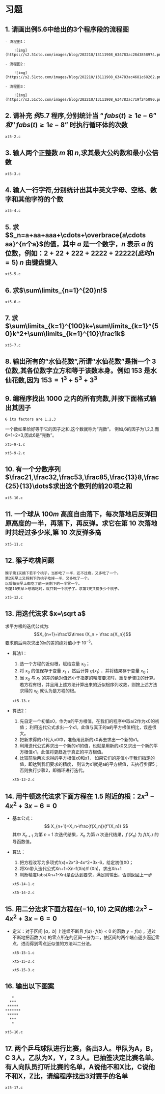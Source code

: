 # 习题

## 1. 请画出例5.6中给出的3个程序段的流程图

    - 流程图1：

        ![img](https://s2.51cto.com/images/blog/202210/13111908_634783ac28d3858974.png)

    - 流程图2：

        ![img](https://s2.51cto.com/images/blog/202210/13111908_634783ac4681c68262.png)

    - 流程图3：

        ![img](https://s2.51cto.com/images/blog/202210/13111908_634783ac719f245090.png)

## 2. 请补充 $例5.7$ 程序,分别统计当 $“fabs(t)\geqslant 1e- 6”和“fabs(t)\geqslant 1e- 8”$ 时执行循环体的次数

`xt5-2.c`

## 3. 输人两个正整数 $m$ 和 $n$,求其最大公约数和最小公倍数

`xt5-3.c`

## 4. 输人一行字符,分别统计出其中英文字母、空格、数字和其他字符的个数

`xt5-4.c`

## 5. 求 $S_n=a+aa+aaa+\cdots+\overbrace{a\cdots aa}^{n个a}$的值，其中 $a$ 是一个数字，$n$ 表示 $a$ 的位数，例如：$2+22+222+2222+22222 (此时n=5)$ $n$ 由键盘键入

`xt5-5.c`

## 6. 求$\sum\limits_{n=1}^{20}n!$

`xt5-6.c`

## 7. 求$\sum\limits_{k=1}^{100}k+\sum\limits_{k=1}^{50}k^2+\sum\limits_{k=1}^{10}\frac1k$

`xt5-7.c`

## 8. 输出所有的“水仙花数”,所谓“水仙花数”是指一个 $3$ 位数,其各位数字立方和等于该数本身。例如 $153$ 是水仙花数,因为 $153=1^3+5^3+3^3$

## 9. 编程序找出 $1000$ 之内的所有完数,并按下面格式输出其因子

    6 its factors are 1,2,3

一个数如果恰好等于它的因子之和,这个数就称为“完数”。
例如,6的因子为1,2,3,而6=1+2+3,因此6是“完数”。

`xt5-9-1.c`

`xt5-9-2.c`

## 10. 有一个分数序列 $\frac21,\frac32,\frac53,\frac85,\frac{13}8,\frac{25}{13}\dots$求出这个数列的前20项之和

`xt5-10.c`

## 11. 一个球从 $100m$ 高度自由落下，每次落地后反弹回原高度的一半，再落下，再反弹。求它在第 $10$ 次落地时共经过多少米,第 $10$ 次反弹多高

`xt5-11.c`

## 12. 猴子吃桃问题

    猴子第1天摘下若干个桃子，当即吃了一半，还不过瘾，又多吃了一个。
    第2天早上又将剩下的桃子吃掉一半，又多吃了一个。
    以后每天早上都吃了前一天剩下的一半零一个。
    到第10天早上想再吃时，就只剩一个桃子了。求第1天共摘多少个桃子。

`xt5-12.c`

## 13. 用迭代法求 $x=\sqrt a$

求平方根的迭代公式为:
$$X_{n+1}=\frac12\times (X_n + \frac a{X_n})$$
要求前后两次求出的x的差的绝对值小于 $10^{-5}$。

- 算法1：

    1. 选一个方程的近似根，赋给变量 $x_0$；
    2. 将 $x_0$ 的值保存于变量 $x_1$ ，然后计算 $g(x_1)$ ，并将结果存于变量 $x_0$；
    3. 当 $x_0$ 与 $x_1$ 的差的绝对值还小于指定的精度要求时，重复步骤⑵的计算。
    若方程有根，并且用上述方法计算出来的近似根序列收敛，则按上述方法求得的 $x_0$ 就认为是方程的根。

    `xt5-13.c`
- 算法2：

    1. 先自定一个初值x0，作为a的平方根值，在我们的程序中取a/2作为x0的初值；
    利用迭代公式求出一个x1。此值与真正的a的平方根值相比，误差很大。
    2. 把新求得的x1代入x0中，准备用此新的x0再去求出一个新的x1。
    3. 利用迭代公式再求出一个新的x1的值，也就是用新的x0又求出一个新的平方根值x1，此值将更趋近于真正的平方根值。
    4. 比较前后两次求得的平方根值x0和x1，
    如果它们的差值小于我们指定的值，即达到我们要求的精度，
    则认为x1就是a的平方根值，去执行步骤5；
    否则执行步骤2，即循环进行迭代。

    `xt5-13-2.c`

## 14. 用牛顿迭代法求下面方程在 $1.5$ 附近的根：$2x^3-4x^2+3x-6=0$

- 基本公式：
    $$
    X_{n+1}=X_n-\frac{f(X_n)}{f'(X_n)}
    $$
  其中 $X_{n+1}$ 为第 $n+1$ 次迭代结果，$X_n$ 为第 $n$ 次迭代结果，$f'(X_n)$ 为 $f(X_n)$ 的导函数值。

- 算法：
    1. 把方程改写为多项式f(x)=2x^3-4x^2+3x-6，给定初值X0；
    2. 将Xn带入迭代公式Xn+1=Xn-f(Xn)/f (Xn)，求出Xn+1
    3. 判断精度fabs(Xn+1-Xn)是否达到要求，满足则输出，否则返回上一步

    `xt5-14-1.c`

    `xt5-14-2.c`

## 15. 用二分法求下面方程在$(-10,10)$ 之间的根:$2x^3-4x^2+3x-6=0$

- 定义：对于区间 $[a，b]$ 上连续不断且 $f(a)·f(b)<0$ 的函数 $y=f(x)$ ，通过不断地把函数 $f(x)$ 的零点所在的区间一分为二，使区间的两个端点逐步逼近零点，进而得到零点近似值的方法叫二分法。

    `xt5-15-1.c`

    `xt5-15-2.c`

    `xt5-15-3.c`

## 16. 输出以下图案

       *
      ***
     *****
    *******
     *****
      ***
       *

`xt5-16.c`

## 17. 两个乒乓球队进行比赛，各出3人。甲队为A，B，C 3人，乙队为X，Y，Z 3人。已抽签决定比赛名单。有人向队员打听比赛的名单，A说他不和X比，C说他不和X，Z比，请编程序找出3对赛手的名单

`xt5-17.c`
